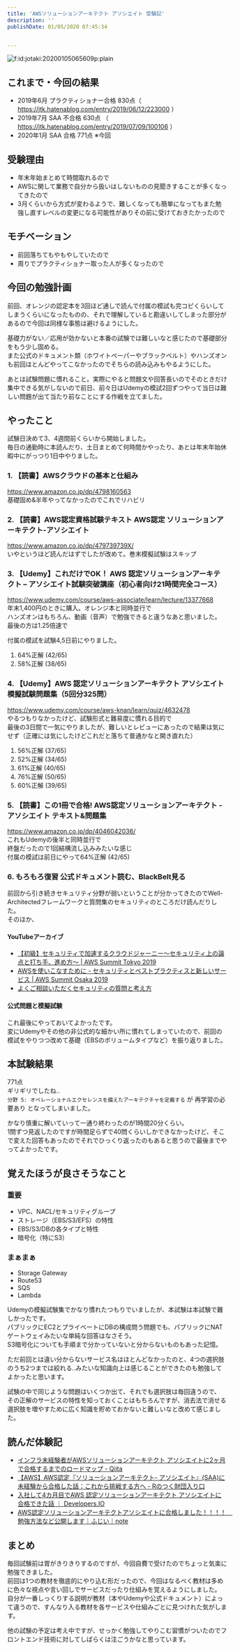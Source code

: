 ```yaml
---
title: 'AWSソリューションアーキテクト アソシエイト 受験記'
description: ''
publishDate: 01/05/2020 07:45:34


---
```

<p><span itemscope itemtype="http://schema.org/Photograph"><img src="/images/hatena/20200105065609.png" alt="f:id:jotaki:20200105065609p:plain" title="f:id:jotaki:20200105065609p:plain" class="hatena-fotolife" itemprop="image"></span></p>

<h2>これまで・今回の結果</h2>

<ul>
<li>2019年6月 プラクティショナー合格 830点（ <a href="https://jtk.hatenablog.com/entry/2019/06/12/223000">https://jtk.hatenablog.com/entry/2019/06/12/223000</a> ）</li>
<li>2019年7月 SAA 不合格 630点 （ <a href="https://jtk.hatenablog.com/entry/2019/07/09/100106">https://jtk.hatenablog.com/entry/2019/07/09/100106</a> ）</li>
<li>2020年1月 SAA 合格 771点 ※今回</li>
</ul>


<h2>受験理由</h2>

<ul>
<li>年末年始まとめて時間取れるので</li>
<li>AWSに関して業務で自分から扱いはしないものの見聞きすることが多くなってきたので</li>
<li>3月くらいから方式が変わるようで、難しくなっても簡単になってもまた勉強し直すレベルの変更になる可能性がありその前に受けておきたかったので</li>
</ul>


<h2>モチベーション</h2>

<ul>
<li>前回落ちてもやもやしていたので</li>
<li>周りでプラクティショナー取った人が多くなったので</li>
</ul>


<h2>今回の勉強計画</h2>

<p>前回、オレンジの認定本を3回ほど通しで読んで付属の模試も完コピくらいしてしまうくらいになったものの、それで理解していると勘違いしてしまった部分があるので今回は同様な事態は避けるようにした。</p>

<p>基礎力がない／応用が効かないと本番の試験では難しいなと感じたので基礎部分をもう少し固める。<br/>
また公式のドキュメント類（ホワイトペーパーやブラックベルト）やハンズオンも前回ほとんどやってこなかったのでそちらの読み込みもやるようにした。</p>

<p>あとは試験問題に慣れること。実際にやると問題文や回答長いのでそのときだけ集中できる気がしないので前日、前々日はUdemyの模試2回ずつやって当日は難しい問題が出て当たり前なことにする作戦を立てました。</p>

<h2>やったこと</h2>

<p>試験日決めて3、4週間前くらいから開始しました。<br/>
毎日の通勤時に本読んだり、土日まとめて何時間かやったり、あとは年末年始休暇中にがっつり1日中やりました。</p>

<h3>1. 【読書】AWSクラウドの基本と仕組み</h3>

<p><a href="https://www.amazon.co.jp/dp/4798160563">https://www.amazon.co.jp/dp/4798160563</a><br/>
基礎固め&amp;半年やってなかったのでこれでリハビリ</p>

<h3>2. 【読書】AWS認定資格試験テキスト AWS認定 ソリューションアーキテクト-アソシエイト</h3>

<p><a href="https://www.amazon.co.jp/dp/479739739X/">https://www.amazon.co.jp/dp/479739739X/</a><br/>
いやというほど読んだはずでしたが改めて。巻末模擬試験はスキップ</p>

<h3>3. 【Udemy】これだけでOK！ AWS 認定ソリューションアーキテクト – アソシエイト試験突破講座（初心者向け21時間完全コース）</h3>

<p><a href="https://www.udemy.com/course/aws-associate/learn/lecture/13377668">https://www.udemy.com/course/aws-associate/learn/lecture/13377668</a><br/>
年末1,400円のときに購入。オレンジ本と同時並行で<br/>
ハンズオンはもちろん、動画（音声）で勉強できると違うなあと思いました。<br/>
最後の方は1.25倍速で</p>

<p>付属の模試を試験4,5日前にやりました。</p>

<ol>
<li>64%正解 (42/65)</li>
<li>58%正解 (38/65)</li>
</ol>


<h3>4. 【Udemy】AWS 認定ソリューションアーキテクト アソシエイト模擬試験問題集（5回分325問）</h3>

<p><a href="https://www.udemy.com/course/aws-knan/learn/quiz/4632478">https://www.udemy.com/course/aws-knan/learn/quiz/4632478</a><br/>
やるつもりなかったけど、試験形式と難易度に慣れる目的で<br/>
最後の3日間で一気にやりましたが、難しいとレビューにあったので結果は気にせず（正確には気にしたけどこれだと落ちて普通かなと開き直れた）</p>

<ol>
<li>56%正解 (37/65)</li>
<li>52%正解 (34/65)</li>
<li>61%正解 (40/65)</li>
<li>76%正解 (50/65)</li>
<li>60%正解 (39/65)</li>
</ol>


<h3>5. 【読書】この1冊で合格! AWS認定ソリューションアーキテクト - アソシエイト テキスト&amp;問題集</h3>

<p><a href="https://www.amazon.co.jp/dp/4046042036/">https://www.amazon.co.jp/dp/4046042036/</a><br/>
これもUdemyの後半と同時並行で<br/>
終盤だったので1回結構流し込みみたいな感じ<br/>
付属の模試は前日にやって64%正解 (42/65)</p>

<h3>6. もろもろ復習 公式ドキュメント読む、BlackBelt見る</h3>

<p>前回から引き続きセキュリティ分野が弱いということが分かってきたのでWell-Architectedフレームワークと質問集のセキュリティのところだけ読んだりした。<br/>
そのほか、</p>

<h4>YouTubeアーカイブ</h4>

<ul>
<li><a href="https://www.youtube.com/watch?v=0vmQNd5ZJxw">【初級】セキュリティで加速するクラウドジャーニー～セキュリティ上の論点と打ち手、進め方～ | AWS Summit Tokyo 2019</a></li>
<li><a href="https://www.youtube.com/watch?v=nebsF0XE0JA">AWSを使いこなすために - セキュリティとベストプラクティスと新しいサービス | AWS Summit Osaka 2019</a></li>
<li><a href="https://www.youtube.com/watch?v=0OTIDeKMVyY">よくご相談いただくセキュリティの質問と考え方</a></li>
</ul>


<h4>公式問題と模擬試験</h4>

<p>これ最後にやっておいてよかったです。<br/>
変にUdemyやその他の非公式的な細かい所に慣れてしまっていたので、前回の模試をやりつつ改めて基礎（EBSのボリュームタイプなど）を振り返りました。</p>

<h2>本試験結果</h2>

<p>771点<br/>
ギリギリでしたね..<br/>
<code>分野 5: オペレーショナルエクセレンスを備えたアーキテクチャを定義する</code> が 再学習の必要あり となってしまいました。</p>

<p>かなり慎重に解いていって一通り終わったのが1時間20分くらい。<br/>
1問ずつ見返したのですが時間足らずで40問くらいしかできなかったけど、そこで変えた回答もあったのでそれでひっくり返ったのもあると思うので最後までやってよかったです。</p>

<h2>覚えたほうが良さそうなこと</h2>

<h3>重要</h3>

<ul>
<li>VPC、NACL/セキュリティグループ</li>
<li>ストレージ（EBS/S3/EFS）の特性</li>
<li>EBS/S3/DBの各タイプと特性</li>
<li>暗号化（特にS3）</li>
</ul>


<h3>まぁまぁ</h3>

<ul>
<li>Storage Gateway</li>
<li>Route53</li>
<li>SQS</li>
<li>Lambda</li>
</ul>


<p>Udemyの模擬試験集でかなり慣れたつもりでいましたが、本試験は本試験で難しかったです。<br/>
パブリックにEC2とプライベートにDBの構成問う問題でも、パブリックにNATゲートウェイみたいな単純な回答はなさそう。<br/>
S3暗号化についても手順まで分かっていないと分からないものもあった記憶。</p>

<p>ただ前回とは違い分からないサービス名はほとんどなかったのと、4つの選択肢のうち2つまでは絞れる..みたいな知識向上は感じることができたのも勉強してよかったと思います。</p>

<p>試験の中で同じような問題はいくつか出て、それでも選択肢は毎回違うので、<br/>
その正解のサービスの特性を知っておくことはもちろんですが、消去法で消せる選択肢を増やすために広く知識を貯めておかないと難しいなと改めて感じました。</p>

<h2>読んだ体験記</h2>

<ul>
<li><a href="https://qiita.com/Takara1356/items/bc0752ad533becd98971">インフラ未経験者がAWSソリューションアーキテクト アソシエイトに2ヶ月で合格するまでのロードマップ - Qiita</a></li>
<li><a href="http://iwasiman.hatenablog.com/entry/20191015-aws-certified-saa-4challenger">【AWS】AWS認定『ソリューションアーキテクト- アソシエイト』(SAA)に未経験から合格した話：これから挑戦する方へ - Rのつく財団入り口</a></li>
<li><a href="https://dev.classmethod.jp/cloud/aws/certified-aws-solutions-architect-associate-4months/">入社して4カ月目でAWS 認定ソリューションアーキテクト アソシエイトに合格できた話 ｜ Developers.IO</a></li>
<li><a href="https://note.com/dafujii/n/n81fb70f29119">AWS認定ソリューションアーキテクトアソシエイトに合格しました！！！！　勉強方法など公開します｜ふじい｜note</a></li>
</ul>


<h2>まとめ</h2>

<p>毎回試験前は胃がきりきりするのですが、今回自費で受けたのでちょっと気楽に勉強できました。<br/>
前回は1つの教材を徹底的にやり込む形だったので、今回はなるべく教材は多めに色々な視点や言い回しでサービスだったり仕組みを覚えるようにしました。<br/>
自分が一番しっくりする説明が教材（本やUdemyや公式ドキュメント）によって違うので、すんなり入る教材を各サービスや仕組みごとに見つけれた気がします。</p>

<p>他の試験の予定は考え中ですが、せっかく勉強してやりこむ習慣がついたのでフロントエンド技術に対してしばらくは注ごうかなと思っています。</p>


